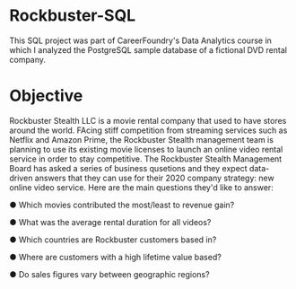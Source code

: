 # Rockbuster-SQL
This SQL project was part of CareerFoundry's Data Analytics course in which I analyzed the PostgreSQL sample database of a fictional DVD rental company. 

# Objective
Rockbuster Stealth LLC is a movie rental company that used to have stores around the world. FAcing stiff competition from streaming services such as Netflix and Amazon Prime, the Rockbuster Stealth management team is planning to use its existing movie licenses to launch an online video rental service in order to stay competitive. The Rockbuster Stealth Management Board has asked a series of business qusetions and they expect data-driven answers that they can use for their 2020 company strategy: new online video service. Here are the main questions they'd like to answer: 

● Which movies contributed the most/least to revenue gain?

● What was the average rental duration for all videos?

● Which countries are Rockbuster customers based in?

● Where are customers with a high lifetime value based?

● Do sales figures vary between geographic regions?


